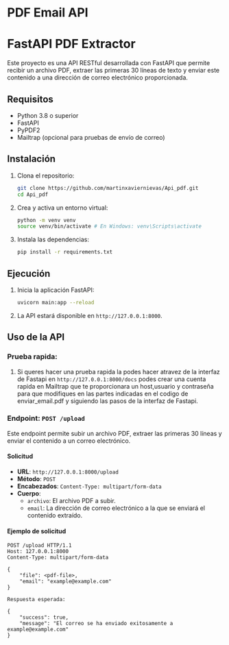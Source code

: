 # PDF Email API

# FastAPI PDF Extractor

Este proyecto es una API RESTful desarrollada con FastAPI que permite recibir un archivo PDF, extraer las primeras 30 líneas de texto y enviar este contenido a una dirección de correo electrónico proporcionada.

## Requisitos

- Python 3.8 o superior
- FastAPI
- PyPDF2
- Mailtrap (opcional para pruebas de envío de correo)

## Instalación

1. Clona el repositorio:

    ```bash
    git clone https://github.com/martinxaviernievas/Api_pdf.git
    cd Api_pdf
    ```

2. Crea y activa un entorno virtual:

    ```bash
    python -m venv venv
    source venv/bin/activate # En Windows: venv\Scripts\activate
    ```

3. Instala las dependencias:

    ```bash
    pip install -r requirements.txt
    ```

## Ejecución

1. Inicia la aplicación FastAPI:

    ```bash
    uvicorn main:app --reload
    ```

2. La API estará disponible en `http://127.0.0.1:8000`.


## Uso de la API

### Prueba rapida:

1. Si queres hacer una prueba rapida la podes hacer atravez de la interfaz de Fastapi en `http://127.0.0.1:8000/docs`
podes crear una cuenta rapida en Mailtrap que te proporcionara un host,usuario y contraseña para que modifiques en las partes indicadas en el codigo de enviar_email.pdf y siguiendo las pasos de la interfaz de Fastapi.


### Endpoint: `POST /upload`

Este endpoint permite subir un archivo PDF, extraer las primeras 30 líneas y enviar el contenido a un correo electrónico.

#### Solicitud

- **URL**: `http://127.0.0.1:8000/upload`
- **Método**: `POST`
- **Encabezados**: `Content-Type: multipart/form-data`
- **Cuerpo**:
    - `archivo`: El archivo PDF a subir.
    - `email`: La dirección de correo electrónico a la que se enviará el contenido extraído.

#### Ejemplo de solicitud

```http
POST /upload HTTP/1.1
Host: 127.0.0.1:8000
Content-Type: multipart/form-data

{
    "file": <pdf-file>,
    "email": "example@example.com"
}

Respuesta esperada:

{
    "success": true,
    "message": "El correo se ha enviado exitosamente a example@example.com" 
}


